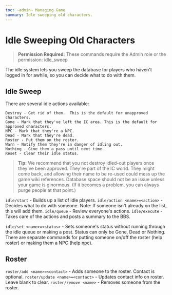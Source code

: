 ```yaml
---
toc: ~admin~ Managing Game
summary: Idle sweeping old characters.
---
```

# Idle Sweeping Old Characters

> **Permission Required:** These commands require the Admin role or the permission: idle\_sweep

The idle system lets you sweep the database for players who haven't logged in for awhile, so you can decide what to do with them.

## Idle Sweep

There are several idle actions available:

    Destroy - Get rid of them.  This is the default for unapproved characters.
    Gone - Mark that they've left the IC area. This is the default for approved characters.
    NPC - Mark that they're a NPC. 
    Dead - Mark that they're dead.
    Roster - Put them on the roster.
    Warn - Notify them they're in danger of idling out.
    Nothing - Give them a pass until next time.
    Reset - Clear their idle status.

> **Tip:** We recommend that you not destroy idled-out players once they've been approved.  They're part of the IC world.  They might come back, and allowing their name to be re-used could mess up the game wiki references.  Database space should not be an issue unless your game is ginormous. (If it becomes a problem, you can always purge people at that point.)

`idle/start` - Builds up a list of idle players.
`idle/action <name>=<action>` - Decides what to do with someone.
        Note: If someone isn't already on the list, this will add them.
`idle/queue` - Review everyone's actions.
`idle/execute` - Takes care of the actions and posts a summary to the BBS.

`idle/set <name>=<status>` - Sets someone's status without running through the idle queue 
    or making a post.  Status can only be Gone, Dead or Nothing.  There are separate commands
    for putting someone on/off the roster (help roster) or making them a NPC (help npc).

## Roster

`roster/add <name>=<contact>` - Adds someone to the roster.  Contact is optional.
`roster/update <name>=<contact>` - Updates contact info on roster.  
        Leave blank to clear.
`roster/remove <name>` - Removes someone from the roster.

